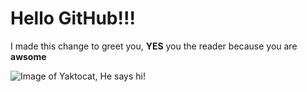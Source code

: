 # Hello GitHub!!!

I made this change to greet you, **YES** you the reader because you are **awsome**

![Image of Yaktocat, He says hi!](https://octodex.github.com/images/yaktocat.png)

